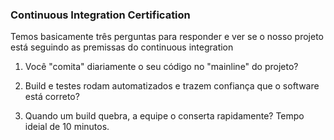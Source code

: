 ### Continuous Integration Certification

Temos basicamente três perguntas para responder e ver se o nosso projeto está seguindo as premissas do continuous integration

1. Você "comita" diariamente o seu código no "mainline" do projeto?

2. Build e testes rodam automatizados e trazem confiança que o software está correto?

3. Quando um build quebra, a equipe o conserta rapidamente? Tempo ideial de 10 minutos.

